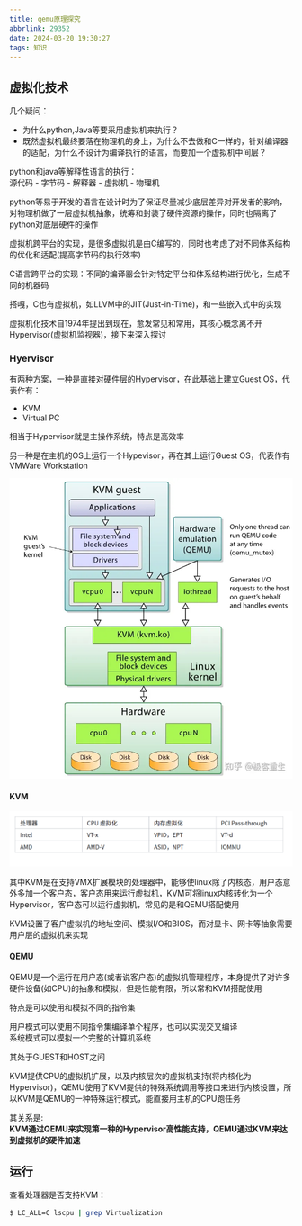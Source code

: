 ```yaml
---
title: qemu原理探究
abbrlink: 29352
date: 2024-03-20 19:30:27
tags: 知识
---
```


## 虚拟化技术


几个疑问：
- 为什么python,Java等要采用虚拟机来执行？
- 既然虚拟机最终要落在物理机的身上，为什么不去做和C一样的，针对编译器的适配，为什么不设计为编译执行的语言，而要加一个虚拟机中间层？

python和java等解释性语言的执行：    
源代码 - 字节码 - 解释器 - 虚拟机 - 物理机

python等易于开发的语言在设计时为了保证尽量减少底层差异对开发者的影响，对物理机做了一层虚拟机抽象，统筹和封装了硬件资源的操作，同时也隔离了python对底层硬件的操作

虚拟机跨平台的实现，是很多虚拟机是由C编写的，同时也考虑了对不同体系结构的优化和适配(提高字节码的执行效率)

C语言跨平台的实现：不同的编译器会针对特定平台和体系结构进行优化，生成不同的机器码

搭嘎，C也有虚拟机，如LLVM中的JIT(Just-in-Time)，和一些嵌入式中的实现

虚拟机化技术自1974年提出到现在，愈发常见和常用，其核心概念离不开Hypervisor(虚拟机监视器)，接下来深入探讨

### Hyervisor

有两种方案，一种是直接对硬件层的Hypervisor，在此基础上建立Guest OS，代表作有：
- KVM
- Virtual PC

相当于Hypervisor就是主操作系统，特点是高效率

另一种是在主机的OS上运行一个Hypevisor，再在其上运行Guest OS，代表作有VMWare Workstation

![](qemu/figure.webp)

#### KVM

![](qemu/figure2.png)

其中KVM是在支持VMX扩展模块的处理器中，能够使linux除了内核态，用户态意外多加一个客户态，客户态用来运行虚拟机，KVM可将linux内核转化为一个Hypervisor，客户态可以运行虚拟机，常见的是和QEMU搭配使用     

KVM设置了客户虚拟机的地址空间、模拟I/O和BIOS，而对显卡、网卡等抽象需要用户层的虚拟机来实现  

#### QEMU

QEMU是一个运行在用户态(或者说客户态)的虚拟机管理程序，本身提供了对许多硬件设备(如CPU)的抽象和模拟，但是性能有限，所以常和KVM搭配使用

特点是可以使用和模拟不同的指令集

用户模式可以使用不同指令集编译单个程序，也可以实现交叉编译  
系统模式可以模拟一个完整的计算机系统

其处于GUEST和HOST之间

KVM提供CPU的虚拟机扩展，以及内核层次的虚拟机支持(将内核化为Hypervisor)，QEMU使用了KVM提供的特殊系统调用等接口来进行内核设置，所以KVM是QEMU的一种特殊运行模式，能直接用主机的CPU跑任务

其关系是:   
**KVM通过QEMU来实现第一种的Hypervisor高性能支持，QEMU通过KVM来达到虚拟机的硬件加速**


## 运行

查看处理器是否支持KVM：
```bash
$ LC_ALL=C lscpu | grep Virtualization
```








